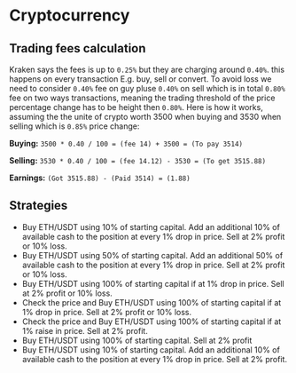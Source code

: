 # Cryptocurrency

## Trading fees calculation

Kraken says the fees is up to `0.25%` but they are charging around `0.40%`. this happens on every transaction E.g. buy, sell or convert. To avoid loss we need to consider `0.40%` fee on guy pluse `0.40%` on sell which is in total `0.80%` fee on two ways transactions, meaning the trading threshold of the price percentage change has to be height then `0.80%`. Here is how it works, assuming the the unite of crypto worth 3500 when buying and 3530 when selling which is `0.85%` price change:

**Buying:** `3500 * 0.40 / 100 = (fee 14) + 3500 = (To pay 3514)`

**Selling:** `3530 * 0.40 / 100 = (fee 14.12) - 3530 = (To get 3515.88)`

**Earnings:** `(Got 3515.88) - (Paid 3514) = (1.88)`

## Strategies

- Buy ETH/USDT using 10% of starting capital. Add an additional 10% of available cash to the position at every 1% drop in price. Sell at 2% profit or 10% loss.
- Buy ETH/USDT using 50% of starting capital. Add an additional 50% of available cash to the position at every 1% drop in price. Sell at 2% profit or 10% loss.
- Buy ETH/USDT using 100% of starting capital if at 1% drop in price. Sell at 2% profit or 10% loss.
- Check the price and Buy ETH/USDT using 100% of starting capital if at 1% drop in price. Sell at 2% profit or 10% loss.
- Check the price and Buy ETH/USDT using 100% of starting capital if at 1% raise in price. Sell at 2% profit.
- Buy ETH/USDT using 100% of starting capital. Sell at 2% profit
- Buy ETH/USDT using 10% of starting capital. Add an additional 10% of available cash to the position at every 1% drop in price. Sell at 2% profit.
